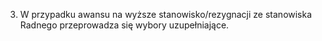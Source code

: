 3. W przypadku awansu na wyższe stanowisko/rezygnacji ze stanowiska Radnego przeprowadza się wybory uzupełniające.
